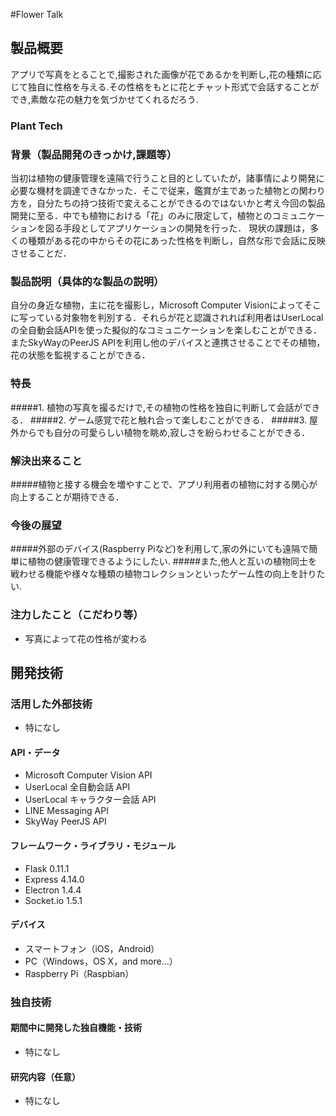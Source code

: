 #Flower Talk
## 製品概要
アプリで写真をとることで,撮影された画像が花であるかを判断し,花の種類に応じて独自に性格を与える.その性格をもとに花とチャット形式で会話することができ,素敵な花の魅力を気づかせてくれるだろう.

### Plant Tech

### 背景（製品開発のきっかけ,課題等）
当初は植物の健康管理を遠隔で行うこと目的としていたが，諸事情により開発に必要な機材を調達できなかった．そこで従来，鑑賞が主であった植物との関わり方を，自分たちの持つ技術で変えることができるのではないかと考え今回の製品開発に至る．中でも植物における「花」のみに限定して，植物とのコミュニケーションを図る手段としてアプリケーションの開発を行った．
現状の課題は，多くの種類がある花の中からその花にあった性格を判断し，自然な形で会話に反映させることだ．

### 製品説明（具体的な製品の説明）
自分の身近な植物，主に花を撮影し，Microsoft Computer Visionによってそこに写っている対象物を判別する．それらが花と認識されれば利用者はUserLocalの全自動会話APIを使った擬似的なコミュニケーションを楽しむことができる．またSkyWayのPeerJS APIを利用し他のデバイスと連携させることでその植物，花の状態を監視することができる．

### 特長
#####1. 植物の写真を撮るだけで,その植物の性格を独自に判断して会話ができる．
#####2. ゲーム感覚で花と触れ合って楽しむことができる．
#####3. 屋外からでも自分の可愛らしい植物を眺め,寂しさを紛らわせることができる．

### 解決出来ること
#####植物と接する機会を増やすことで、アプリ利用者の植物に対する関心が向上することが期待できる．

### 今後の展望
#####外部のデバイス(Raspberry Piなど)を利用して,家の外にいても遠隔で簡単に植物の健康管理できるようにしたい.
#####また,他人と互いの植物同士を戦わせる機能や様々な種類の植物コレクションといったゲーム性の向上を計りたい.

### 注力したこと（こだわり等）
* 写真によって花の性格が変わる

## 開発技術
### 活用した外部技術
* 特になし

#### API・データ
* Microsoft Computer Vision API
* UserLocal 全自動会話 API
* UserLocal キャラクター会話 API
* LINE Messaging API
* SkyWay PeerJS API

#### フレームワーク・ライブラリ・モジュール
* Flask 0.11.1
* Express 4.14.0
* Electron 1.4.4
* Socket.io 1.5.1

#### デバイス
* スマートフォン（iOS，Android）
* PC（Windows，OS X，and more...）
* Raspberry Pi（Raspbian）

### 独自技術
#### 期間中に開発した独自機能・技術
* 特になし

#### 研究内容（任意）
* 特になし
